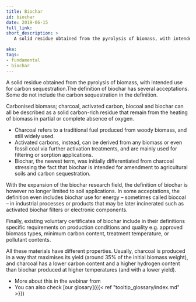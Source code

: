 ```yaml
---
title: Biochar
id: biochar
date: 2019-06-15
full_link: 
short_description: >
   A solid residue obtained from the pyrolysis of biomass, with intended use for carbon sequestration.

aka: 
tags:
- fundamental
- biochar
---
```

A solid residue obtained from the pyrolysis of biomass, with intended use for carbon sequestration.<!--more-->The definition of biochar has several acceptations. Some do not include the carbon sequestration in the definition.

Carbonised biomass; charcoal, activated carbon, biocoal and biochar can all be described as a solid carbon-rich residue that remain from the heating of biomass in partial or complete absence of oxygen.
- Charcoal refers to a traditional fuel produced from woody biomass, and still widely used. 
- Activated carbons, instead, can be derived from any biomass or even fossil coal via further activation treatments, and are mainly used for filtering or sorption applications. 
- Biochar, the newest term, was initially differentiated from charcoal stressing the fact that biochar is intended for amendment to agricultural soils and carbon sequestration.


With the expansion of the biochar research field, the definition of biochar is however no longer limited to soil applications. In some acceptations, the definition even includes biochar use for energy – sometimes called biocoal – in industrial processes or products that may be later incinerated such as activated biochar filters or electronic components. 

Finally, existing voluntary certificates of biochar include in their definitions specific requirements on production conditions and quality e.g. approved biomass types, minimum carbon content, treatment temperature, or pollutant contents.

All these materials have different properties. Usually, charcoal is produced in a way that maximises its yield (around 35% of the initial biomass weight), and charcoal has a lower carbon content and a higher hydrogen content than biochar produced at higher temperatures (and with a lower yield).

- More about this in the webinar from 
- You can also check [our glosary]({{< ref "tooltip_glossary/index.md" >}})

